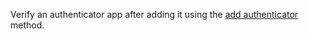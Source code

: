 Verify an authenticator app after adding it using the [add authenticator](/docs/references/cloud/client-web/account#createMfaAuthenticator) method.
